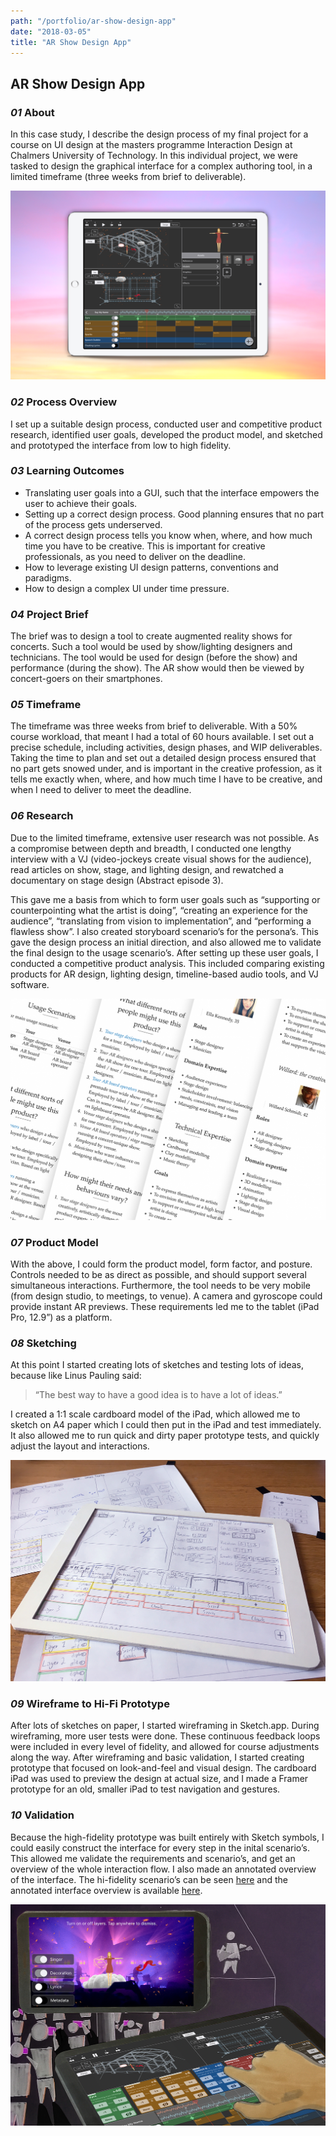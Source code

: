 ```yaml
---
path: "/portfolio/ar-show-design-app"
date: "2018-03-05"
title: "AR Show Design App"
---
```


## AR Show Design App

### *01* About

In this case study, I describe the design process of my final project for a course on UI design at the masters programme Interaction Design at Chalmers University of Technology. In this individual project, we were tasked to design the graphical interface for a complex authoring tool, in a limited timeframe (three weeks from brief to deliverable).

![AR Show Design App GUI Shown on iPad](../img/ar-show-design-app/ipad.png)

### *02* Process Overview

I set up a suitable design process, conducted user and competitive product research, identified user goals, developed the product model, and sketched and prototyped the interface from low to high fidelity.

### *03* Learning Outcomes

- Translating user goals into a GUI, such that the interface empowers the user to achieve their goals.
- Setting up a correct design process. Good planning ensures that no part of the process gets underserved.
- A correct design process tells you know when, where, and how much time you have to be creative. This is important for creative professionals, as you need to deliver on the deadline.
- How to leverage existing UI design patterns, conventions and paradigms.
- How to design a complex UI under time pressure.

### *04* Project Brief

The brief was to design a tool to create augmented reality shows for concerts. Such a tool would be used by show/lighting designers and technicians. The tool would be used for design (before the show) and performance (during the show). The AR show would then be viewed by concert-goers on their smartphones.

### *05* Timeframe

The timeframe was three weeks from brief to deliverable. With a 50% course workload, that meant I had a total of 60 hours available. I set out a precise schedule, including activities, design phases, and WIP deliverables. Taking the time to plan and set out a detailed design process ensured that no part gets snowed under, and is important in the creative profession, as it tells me exactly when, where, and how much time I have to be creative, and when I need to deliver to meet the deadline.

### *06* Research

Due to the limited timeframe, extensive user research was not possible. As a compromise between depth and breadth, I conducted one lengthy interview with a VJ (video-jockeys create visual shows for the audience), read articles on show, stage, and lighting design, and rewatched a documentary on stage design (Abstract episode 3).

This gave me a basis from which to form user goals such as “supporting or counterpointing what the artist is doing”, “creating an experience for the audience”, “translating from vision to implementation”, and “performing a flawless show”. I also created storyboard scenario’s for the persona’s. This gave the design process an initial direction, and also allowed me to validate the final design to the usage scenario’s. After setting up these user goals, I conducted a competitive product analysis. This included comparing existing products for AR design, lighting design, timeline-based audio tools, and VJ software.

![Excerpts of research documents.](../img/ar-show-design-app/research.png)

### *07* Product Model

With the above, I could form the product model, form factor, and posture. Controls needed to be as direct as possible, and should support several simultaneous interactions. Furthermore, the tool needs to be very mobile (from design studio, to meetings, to venue). A camera and gyroscope could provide instant AR previews. These requirements led me to the tablet (iPad Pro, 12.9”) as a platform.

### *08* Sketching

At this point I started creating lots of sketches and testing lots of ideas, because like Linus Pauling said:

<blockquote>“The best way to have a good idea is to have a lot of ideas.”</blockquote>

I created a 1:1 scale cardboard model of the iPad, which allowed me to sketch on A4 paper which I could then put in the iPad and test immediately. It also allowed me to run quick and dirty paper prototype tests, and quickly adjust the layout and interactions.

![Interface sketches inside cardboard cutout of iPad.](../img/ar-show-design-app/cardboard-ipad.jpg)

### *09* Wireframe to Hi-Fi Prototype

After lots of sketches on paper, I started wireframing in Sketch.app. During wireframing, more user tests were done. These continuous feedback loops were included in every level of fidelity, and allowed for course adjustments along the way. After wireframing and basic validation, I started creating prototype that focused on look-and-feel and visual design. The cardboard iPad was used to preview the design at actual size, and I made a Framer prototype for an old, smaller iPad to test navigation and gestures.

### *10* Validation

Because the high-fidelity prototype was built entirely with Sketch symbols, I could easily construct the interface for every step in the inital scenario’s. This allowed me validate the requirements and scenario’s, and get an overview of the whole interaction flow. I also made an annotated overview of the interface. The hi-fidelity scenario’s can be seen <a href="#">here</a> and the annotated interface overview is available <a href="#">here</a>.

![Interface sketches inside cardboard cutout of iPad.](../img/ar-show-design-app/sketch.jpg)